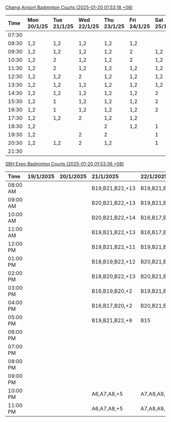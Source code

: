[Changi Airport Badminton Courts (2025-01-20 01:53:18 +08)](https://www.carc.org.sg/FacilityBooking.aspx)

| Time   | Mon 20/1/25   | Tue 21/1/25   | Wed 22/1/25   | Thu 23/1/25   | Fri 24/1/25   | Sat 25/1/25   | Sun 26/1/25   |
|:-------|:--------------|:--------------|:--------------|:--------------|:--------------|:--------------|:--------------|
| 07:30  |               |               |               |               |               |               |               |
| 08:30  | 1,2           | 1,2           | 1,2           | 1,2           | 1,2           |               |               |
| 09:30  | 1,2           | 1,2           | 1,2           | 1,2           | 2             | 1,2           | 1,2           |
| 10:30  | 1,2           | 2             | 1,2           | 1,2           | 2             | 1,2           | 1,2           |
| 11:30  | 1,2           | 2             | 1,2           | 1,2           | 1,2           | 1,2           | 1,2           |
| 12:30  | 1,2           | 1,2           | 2             | 1,2           | 1,2           | 1,2           |               |
| 13:30  | 1,2           | 1,2           | 1,2           | 1,2           | 1,2           | 1,2           |               |
| 14:30  | 1,2           | 1,2           | 1,2           | 1,2           | 1,2           | 2             |               |
| 15:30  | 1,2           | 1             | 1,2           | 1,2           | 1,2           | 2             | 2             |
| 16:30  | 1,2           | 1             | 1,2           | 1,2           | 1,2           | 2             | 2             |
| 17:30  | 1,2           | 1,2           | 2             | 1,2           | 1,2           |               | 1,2           |
| 18:30  | 1,2           |               |               | 2             | 1,2           | 1             | 1,2           |
| 19:30  | 1,2           |               | 2             | 2             |               | 1             | 1,2           |
| 20:30  | 1,2           | 1,2           | 2             | 1,2           |               | 1             | 1,2           |
| 21:30  |               |               |               |               |               |               |               |

[SBH Expo Badminton Courts (2025-01-20 01:53:36 +08)](https://singaporebadmintonhall.getomnify.com/widgets/O3MRKGBH359GA55KHMG1RD)

| Time     | 19/1/2025   | 20/1/2025   | 21/1/2025       | 22/1/2025       | 23/1/2025       | 24/1/2025       | 25/1/2025       |
|:---------|:------------|:------------|:----------------|:----------------|:----------------|:----------------|:----------------|
| 08:00 AM |             |             | B19,B21,B22,+13 | B19,B21,B22,+19 | B19,B21,B22,+19 | B19,B21,B22,+19 | B19,B21,B22,+13 |
| 09:00 AM |             |             | B20,B21,B22,+13 | B19,B21,B22,+19 | B19,B21,B22,+17 | B19,B20,B21,+17 | B19,B21,B22,+14 |
| 10:00 AM |             |             | B20,B21,B22,+14 | B16,B17,B22,+12 | B19,B21,B22,+18 | B19,B20,B21,+17 | B19,B20,B21,+16 |
| 11:00 AM |             |             | B19,B21,B22,+13 | B16,B17,B22,+13 | B19,B21,B22,+17 | B19,B21,B22,+18 | B19,B20,B21,+16 |
| 12:00 PM |             |             | B19,B21,B22,+11 | B19,B21,B22,+19 | B19,B21,B22,+19 | B19,B21,B22,+14 | B19,B21,B22,+19 |
| 01:00 PM |             |             | B18,B19,B22,+12 | B20,B21,B22,+18 | B19,B21,B22,+19 | B19,B21,B22,+15 | B19,B21,B22,+19 |
| 02:00 PM |             |             | B18,B20,B22,+13 | B20,B21,B22,+17 | B19,B21,B22,+17 | B19,B21,B22,+15 | B20,B21,B22,+14 |
| 03:00 PM |             |             | B16,B19,B20,+2  | B19,B21,B22,+7  | B19,B21,B22,+16 | B19,B21,B22,+12 | B18,B20,B22,+5  |
| 04:00 PM |             |             | B16,B17,B20,+2  | B20,B21,B22,+1  | B21             | B19,B21,B22,+1  | B20,B22         |
| 05:00 PM |             |             | B19,B21,B22,+9  | B15             |                 | A1,A2           | B13,B14         |
| 06:00 PM |             |             |                 |                 |                 |                 |                 |
| 07:00 PM |             |             |                 |                 |                 |                 |                 |
| 08:00 PM |             |             |                 |                 | A10             |                 |                 |
| 09:00 PM |             |             |                 |                 | A10,B22         |                 |                 |
| 10:00 PM |             |             | A6,A7,A8,+5     | A7,A8,A9,+5     |                 | A10,A8,A9,+5    | A10,B21,B22,+4  |
| 11:00 PM |             |             | A6,A7,A8,+5     | A7,A8,A9,+6     |                 | A10,A8,A9,+5    | B20,B21,B22,+13 |
